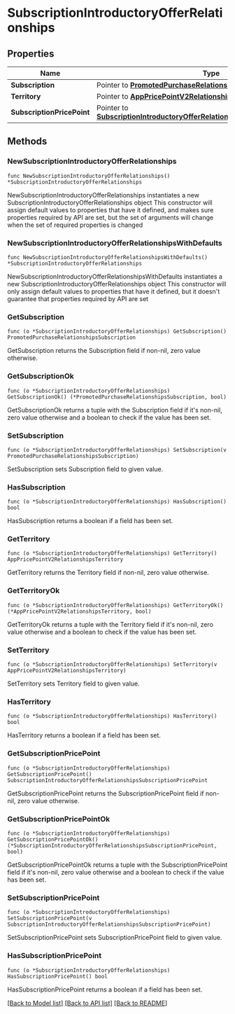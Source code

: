 # SubscriptionIntroductoryOfferRelationships

## Properties

Name | Type | Description | Notes
------------ | ------------- | ------------- | -------------
**Subscription** | Pointer to [**PromotedPurchaseRelationshipsSubscription**](PromotedPurchaseRelationshipsSubscription.md) |  | [optional] 
**Territory** | Pointer to [**AppPricePointV2RelationshipsTerritory**](AppPricePointV2RelationshipsTerritory.md) |  | [optional] 
**SubscriptionPricePoint** | Pointer to [**SubscriptionIntroductoryOfferRelationshipsSubscriptionPricePoint**](SubscriptionIntroductoryOfferRelationshipsSubscriptionPricePoint.md) |  | [optional] 

## Methods

### NewSubscriptionIntroductoryOfferRelationships

`func NewSubscriptionIntroductoryOfferRelationships() *SubscriptionIntroductoryOfferRelationships`

NewSubscriptionIntroductoryOfferRelationships instantiates a new SubscriptionIntroductoryOfferRelationships object
This constructor will assign default values to properties that have it defined,
and makes sure properties required by API are set, but the set of arguments
will change when the set of required properties is changed

### NewSubscriptionIntroductoryOfferRelationshipsWithDefaults

`func NewSubscriptionIntroductoryOfferRelationshipsWithDefaults() *SubscriptionIntroductoryOfferRelationships`

NewSubscriptionIntroductoryOfferRelationshipsWithDefaults instantiates a new SubscriptionIntroductoryOfferRelationships object
This constructor will only assign default values to properties that have it defined,
but it doesn't guarantee that properties required by API are set

### GetSubscription

`func (o *SubscriptionIntroductoryOfferRelationships) GetSubscription() PromotedPurchaseRelationshipsSubscription`

GetSubscription returns the Subscription field if non-nil, zero value otherwise.

### GetSubscriptionOk

`func (o *SubscriptionIntroductoryOfferRelationships) GetSubscriptionOk() (*PromotedPurchaseRelationshipsSubscription, bool)`

GetSubscriptionOk returns a tuple with the Subscription field if it's non-nil, zero value otherwise
and a boolean to check if the value has been set.

### SetSubscription

`func (o *SubscriptionIntroductoryOfferRelationships) SetSubscription(v PromotedPurchaseRelationshipsSubscription)`

SetSubscription sets Subscription field to given value.

### HasSubscription

`func (o *SubscriptionIntroductoryOfferRelationships) HasSubscription() bool`

HasSubscription returns a boolean if a field has been set.

### GetTerritory

`func (o *SubscriptionIntroductoryOfferRelationships) GetTerritory() AppPricePointV2RelationshipsTerritory`

GetTerritory returns the Territory field if non-nil, zero value otherwise.

### GetTerritoryOk

`func (o *SubscriptionIntroductoryOfferRelationships) GetTerritoryOk() (*AppPricePointV2RelationshipsTerritory, bool)`

GetTerritoryOk returns a tuple with the Territory field if it's non-nil, zero value otherwise
and a boolean to check if the value has been set.

### SetTerritory

`func (o *SubscriptionIntroductoryOfferRelationships) SetTerritory(v AppPricePointV2RelationshipsTerritory)`

SetTerritory sets Territory field to given value.

### HasTerritory

`func (o *SubscriptionIntroductoryOfferRelationships) HasTerritory() bool`

HasTerritory returns a boolean if a field has been set.

### GetSubscriptionPricePoint

`func (o *SubscriptionIntroductoryOfferRelationships) GetSubscriptionPricePoint() SubscriptionIntroductoryOfferRelationshipsSubscriptionPricePoint`

GetSubscriptionPricePoint returns the SubscriptionPricePoint field if non-nil, zero value otherwise.

### GetSubscriptionPricePointOk

`func (o *SubscriptionIntroductoryOfferRelationships) GetSubscriptionPricePointOk() (*SubscriptionIntroductoryOfferRelationshipsSubscriptionPricePoint, bool)`

GetSubscriptionPricePointOk returns a tuple with the SubscriptionPricePoint field if it's non-nil, zero value otherwise
and a boolean to check if the value has been set.

### SetSubscriptionPricePoint

`func (o *SubscriptionIntroductoryOfferRelationships) SetSubscriptionPricePoint(v SubscriptionIntroductoryOfferRelationshipsSubscriptionPricePoint)`

SetSubscriptionPricePoint sets SubscriptionPricePoint field to given value.

### HasSubscriptionPricePoint

`func (o *SubscriptionIntroductoryOfferRelationships) HasSubscriptionPricePoint() bool`

HasSubscriptionPricePoint returns a boolean if a field has been set.


[[Back to Model list]](../README.md#documentation-for-models) [[Back to API list]](../README.md#documentation-for-api-endpoints) [[Back to README]](../README.md)


